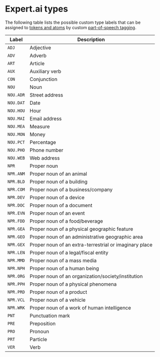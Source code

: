 # Expert.ai types

The following table lists the possible custom type labels that can be assigned to [tokens and atoms](../../guide/linguistic-analysis/subdivision/index.md) by custom [part-of-speech tagging](../../guide/linguistic-analysis/pos-tagging/index.md).

Label | Description
--- | ---
`ADJ` | Adjective
`ADV` | Adverb
`ART` | Article
`AUX` | Auxiliary verb
`CON` | Conjunction
`NOU` | Noun
`NOU.ADR` | Street address
`NOU.DAT` | Date
`NOU.HOU` | Hour
`NOU.MAI` | Email address
`NOU.MEA` | Measure
`NOU.MON` | Money
`NOU.PCT` | Percentage
`NOU.PHO` | Phone number
`NOU.WEB` | Web address
`NPR` | Proper noun
`NPR.ANM` | Proper noun of an animal
`NPR.BLD` | Proper noun of a building
`NPR.COM` | Proper noun of a business/company
`NPR.DEV` | Proper noun of a device
`NPR.DOC` | Proper noun of a document
`NPR.EVN` | Proper noun of an event
`NPR.FDD` | Proper noun of a food/beverage
`NPR.GEA` | Proper noun of a physical geographic feature
`NPR.GEO` | Proper noun of an administrative geographic area
`NPR.GEX` | Proper noun of an extra-terrestrial or imaginary place
`NPR.LEN` | Proper noun of a legal/fiscal entity
`NPR.MMD` | Proper noun of a mass media
`NPR.NPH` | Proper noun of a human being
`NPR.ORG` | Proper noun of an organization/society/institution
`NPR.PPH` | Proper noun of a physical phenomena
`NPR.PRD` | Proper noun of a product
`NPR.VCL` | Proper noun of a vehicle
`NPR.WRK` | Proper noun of a work of human intelligence
`PNT` | Punctuation mark
`PRE` | Preposition
`PRO` | Pronoun
`PRT` | Particle
`VER` | Verb

<!-- Pending API support for:
`NOU.DIG` | Digits
`NOU.EMO` | Emoticon
`NOU.FOL` | Folder
`NOU.HOL` | Holiday
`NOU.SCO` | Score
`NOU.SSN` | Social security number
`NPR.UNK` | Proper noun of an unknown type of entity
-->